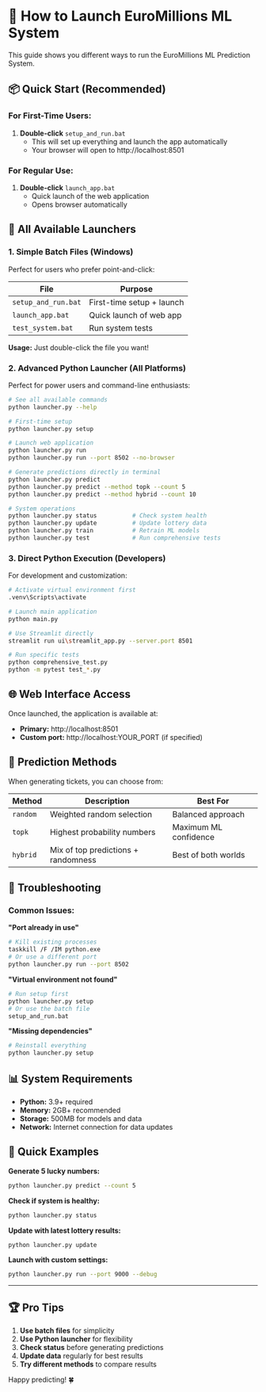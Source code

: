 # 🚀 How to Launch EuroMillions ML System

This guide shows you different ways to run the EuroMillions ML Prediction System.

## 📦 Quick Start (Recommended)

### For First-Time Users:
1. **Double-click** `setup_and_run.bat`
   - This will set up everything and launch the app automatically
   - Your browser will open to http://localhost:8501

### For Regular Use:
1. **Double-click** `launch_app.bat`
   - Quick launch of the web application
   - Opens browser automatically

## 🎯 All Available Launchers

### 1. **Simple Batch Files** (Windows)
Perfect for users who prefer point-and-click:

| File | Purpose |
|------|---------|
| `setup_and_run.bat` | First-time setup + launch |
| `launch_app.bat` | Quick launch of web app |
| `test_system.bat` | Run system tests |

**Usage:** Just double-click the file you want!

### 2. **Advanced Python Launcher** (All Platforms)
Perfect for power users and command-line enthusiasts:

```bash
# See all available commands
python launcher.py --help

# First-time setup
python launcher.py setup

# Launch web application
python launcher.py run
python launcher.py run --port 8502 --no-browser

# Generate predictions directly in terminal
python launcher.py predict
python launcher.py predict --method topk --count 5
python launcher.py predict --method hybrid --count 10

# System operations
python launcher.py status          # Check system health
python launcher.py update          # Update lottery data
python launcher.py train           # Retrain ML models
python launcher.py test            # Run comprehensive tests
```

### 3. **Direct Python Execution** (Developers)
For development and customization:

```bash
# Activate virtual environment first
.venv\Scripts\activate

# Launch main application
python main.py

# Use Streamlit directly
streamlit run ui\streamlit_app.py --server.port 8501

# Run specific tests
python comprehensive_test.py
python -m pytest test_*.py
```

## 🌐 Web Interface Access

Once launched, the application is available at:
- **Primary:** http://localhost:8501
- **Custom port:** http://localhost:YOUR_PORT (if specified)

## 🎰 Prediction Methods

When generating tickets, you can choose from:

| Method | Description | Best For |
|--------|-------------|----------|
| `random` | Weighted random selection | Balanced approach |
| `topk` | Highest probability numbers | Maximum ML confidence |
| `hybrid` | Mix of top predictions + randomness | Best of both worlds |

## 🔧 Troubleshooting

### Common Issues:

**"Port already in use"**
```bash
# Kill existing processes
taskkill /F /IM python.exe
# Or use a different port
python launcher.py run --port 8502
```

**"Virtual environment not found"**
```bash
# Run setup first
python launcher.py setup
# Or use the batch file
setup_and_run.bat
```

**"Missing dependencies"**
```bash
# Reinstall everything
python launcher.py setup
```

## 📊 System Requirements

- **Python:** 3.9+ required
- **Memory:** 2GB+ recommended
- **Storage:** 500MB for models and data
- **Network:** Internet connection for data updates

## 🎉 Quick Examples

**Generate 5 lucky numbers:**
```bash
python launcher.py predict --count 5
```

**Check if system is healthy:**
```bash
python launcher.py status
```

**Update with latest lottery results:**
```bash
python launcher.py update
```

**Launch with custom settings:**
```bash
python launcher.py run --port 9000 --debug
```

---

## 🏆 Pro Tips

1. **Use batch files** for simplicity
2. **Use Python launcher** for flexibility  
3. **Check status** before generating predictions
4. **Update data** regularly for best results
5. **Try different methods** to compare results

Happy predicting! 🍀
